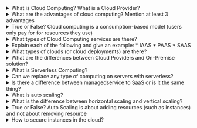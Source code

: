 <details> <summary>What is Cloud Computing? What is a Cloud Provider?</summary><br><b> Cloud computing refers to the delivery of on-demand computing services over the internet on a pay-as-you-go basis. In simple words, Cloud computing is a service that lets you use any computing service such as a server, storage, networking, databases, and intelligence, right through your browser without owning anything. You can do anything you can think of unless it doesn’t require you to stay close to your hardware. Cloud service providers are companies that establish public clouds, manage private clouds, or offer on-demand cloud computing components (also known as cloud computing services) like Infrastructure-as-a-Service (IaaS), Platform-as-a-Service (PaaS), and Software-as-a-Service(SaaS). Cloud services can reduce business process costs when compared to on-premise IT. </b></details> <details> <summary>What are the advantages of cloud computing? Mention at least 3 advantages</summary><br><b> * Payas you go: you are paying only for what you are using. No upfront payments and payment stops when resources are no longer used. * Scalable: resources are scaled down or up based on demand * High availability: resources and applications provide seamless experience, even when some services are down * Disaster recovery </b></details> <details> <summary>True or False? Cloud computing is a consumption-based model (users only pay for for resources they use)</summary><br><b> True </b></details> <details> <summary>What types of Cloud Computing services are there?</summary><br><b> IAAS - Infrastructure as a Service PAAS - Platform as a Service SAAS - Software as a Service </b></details> <details> <summary>Explain each of the following and give an example: * IAAS * PAAS * SAAS</summary><br><b> * IAAS - Users have control over complete Operating System and don't need to worry about the physical resources, which is managed by Cloud Service Provider. * PAAS - CLoud Service Provider takes care ofOperating System, Middlewares and users only need to focus on our Data and Application. * SAAS - A cloud based method to provide software to users, software logics running on cloud, can be run on-premises or managed by Cloud Service Provider. </b></details> <details> <summary>What types of clouds (or cloud deployments) are there?</summary><br><b> * Public - Cloud services sharing computing resources among multiple customers * Private - Cloud services having computing resources limited to specific customer or organization, managed by third party or organizations itself * Hybrid - Combination of public and private clouds </b></details> <details> <summary>What are the differences between Cloud Providers and On-Premise solution?</summary><br><b> In cloud providers, someone else owns and manages the hardware, hire the relevant infrastructure teams and pays for real-estate (for both hardware and people). You can focus on your business. In On-Premise solution, it's quite the opposite. Youneed to take care of hardware, infrastructure teams and pay for everything which can be quite expensive. On the other hand it's tailored to your needs. </b></details> <details> <summary>What is Serverless Computing?</summary><br><b> The main idea behind serverless computing is that you don't need to manage the creation and configuration of server. All you need to focus on is splitting your app into multiple functions which will be triggered by some actions. It's important to note that: * Serverless Computing is still using servers. So saying there are no servers in serverless computing is completely wrong * Serverless Computing allows you to have a different paying model. You basically pay only when your functions are running and not when the VM or containers are running as in other payment models </b></details> <details> <summary>Can we replace any type of computing on servers with serverless?</summary><br><b> </b></details> <details> <summary>Is there a difference between managedservice to SaaS or is it the same thing?</summary><br><b> </b></details> <details> <summary>What is auto scaling?</summary><br><b> AWS definition: "AWS Auto Scaling monitors your applications and automatically adjusts capacity to maintain steady, predictable performance at the lowest possible cost" Read more about auto scaling [here](https://aws.amazon.com/autoscaling) </b></details> <details> <summary>What is the difference between horizontal scaling and vertical scaling?</summary><br><b> [AWS Docs](https://wa.aws.amazon.com/wellarchitected/2020-07-02T19-33-23/wat.concept.horizontal-scaling.en.html): A "horizontally scalable" system is one that can increase capacity by adding more computers to the system. This is in contrast to a "vertically scalable" system, which is constrained to running its processes on only one computer; in such systems the only way to increase performance is to add more resources into one computer in the form of faster (or more) CPUs, memory or storage.Horizontally scalable systems are oftentimes able to outperform vertically scalable systems by enabling parallel execution of workloads and distributing those across many different computers. </b></details> <details> <summary>True or False? Auto Scaling is about adding resources (such as instances) and not about removing resource</summary><br><b> False. Auto scaling adjusts capacity and this can mean removing some resources based on usage and performances. </b></details><details> <summary>How to secure instances in the cloud?</summary><br><b> * Instance should have minimal permissions needed. You don't want an instance-level incident to become an account-level incident * Instances should be accessed through load balancers or bastion hosts. In other words, they should be off the internet (in a private subnet behind a NAT). * Using latest OS images with your instances (or at least apply latest patches) </b></details>